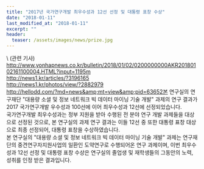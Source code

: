 ```yaml
---
title: "2017년 국가연구개발 최우수성과 12선 선정 및 대통령 표창 수상"
date: "2018-01-11"
last_modified_at: "2018-01-11"
excerpt: ""
header:
  teaser: /assets/images/news/prize.jpg
---
```

\\
(관련 기사)<br>http://www.yonhapnews.co.kr/bulletin/2018/01/02/0200000000AKR20180102161100004.HTML?input=1195m<br>http://news1.kr/articles/?3196165<br>http://news1.kr/photos/view/?2882979<br>http://hellodd.com/?md=news&amp;mt=view&amp;pid=63652본 연구실의 연구재단 "대용량 소셜 및 정보 네트워크 빅 데이터 마이닝 기술 개발" 과제의 연구 결과가 2017 국가연구개발 우수성과 100선에 이어 최우수성과 12선에 선정되었습니다.<br>국가연구개발 최우수성과는 정부 지원을 받아 수행된 전 분야 연구 개발 과제들을 대상으로 선정된 것으로, 본 연구실의 과제 연구 결과는 이들 12선 중 또한 대통령 표창 대상으로 최종 선정되어, 대통령 표창을 수상하였습니다.<br>본 연구실의 "대용량 소셜 및 정보 네트워크 빅 데이터 마이닝 기술 개발" 과제는 연구재단의 중견연구자지원사업의 일환인 도약연구로 수행되어온 연구 과제이며, 이번 최우수성과 12선 선정 및 대통령 표창 수상은 연구실의 졸업생 및 재학생들의 그동안의 노력, 성취를 인정 받은 결과입니다.